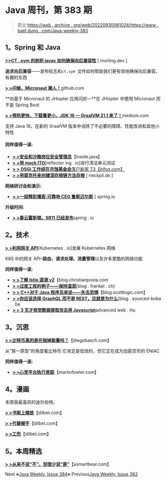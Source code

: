 # Java 周刊，第 383 期

> 原文:[https://web . archive . org/web/20220930061024/https://www . bael dung . com/Java-weekly-383](https://web.archive.org/web/20220930061024/https://www.baeldung.com/java-weekly-383)

## **1。Spring 和 Java**

[**>>CT . sym 的剖析 javac 如何确保向后兼容性**](https://web.archive.org/web/20221208143841/https://www.morling.dev/blog/the-anatomy-of-ct-sym-how-javac-ensures-backwards-compatibility/) [ morling.dev ]

**追求向后兼容**——发布标志和`ct.sym `文件如何帮助我们更有效地确保向后兼容。有趣的东西

[**> >问候，Micronaut 潮人！**](https://web.archive.org/web/20221208143841/https://github.com/jhipster/generator-jhipster-micronaut/blob/main/README.md)github.com

**向基于 Micronaut 的 JHispter 应用问好—**在 JHispter 中使用 Micronaut 而不是 Spring Boot

[**> >预热更快，下载量更小，JDK 16 — GraalVM 21.1 来了！**](https://web.archive.org/web/20221208143841/https://medium.com/graalvm/graalvm-21-1-96e18f6806bf)medium.com

支持 Java 16，在新的 GraalVM 版本中消除了不必要的障碍、性能改进和其他小特性

#### **同样值得一读:**

*   [**> >安全和沙箱岗位安全管理员**](https://web.archive.org/web/20221208143841/https://inside.java/2021/04/23/security-and-sandboxing-post-securitymanager/)【inside.java】
*   [**> >用 mock ITO**](https://web.archive.org/web/20221208143841/https://reflectoring.io/clean-unit-tests-with-mockito/)[reflector ing . io]进行清洁单元测试
*   [**> > OSGi 工作组在月蚀基金会**落户新家 T3【infoq.com】](https://web.archive.org/web/20221208143841/https://www.infoq.com/news/2021/04/java-osgi-eclipse/)
*   [**> >用莫克托来创建深存根链方法存根**](https://web.archive.org/web/20221208143841/https://rieckpil.de/creating-deep-stubs-with-mockito-to-chain-method-stubbing/) [ rieckpil.de ]

**网络研讨会和演示:**

*   [**> >一段精彩播客:可靠地 CEO 鲁斯迈尔斯**](https://web.archive.org/web/20221208143841/https://spring.io/blog/2021/04/22/a-bootiful-podcast-reliably-ceo-russ-miles) [ spring.io

**升级时间:**

*   [**> >春云霍斯顿。SR11 已经发布**](https://web.archive.org/web/20221208143841/https://spring.io/blog/2021/04/21/spring-cloud-hoxton-sr11-has-been-released)spring . io

## **2。技术**

[**> >利用网关 API**](https://web.archive.org/web/20221208143841/https://kubernetes.io/blog/2021/04/22/evolving-kubernetes-networking-with-the-gateway-api/)[Kubernetes . io]发展 Kubernetes 网络

K8S 中的网关 API–**路由、请求处理、流量管理**以及许多更酷的网络功能

**同样值得一读:**

*   [**> >了解 Istio 遥测 v2**](https://web.archive.org/web/20221208143841/https://blog.christianposta.com/understanding-istio-telemetry-v2/)【blog.christianposta.com
*   [**> >过度工程的例子——保持湿润**](https://web.archive.org/web/20221208143841/https://blog.frankel.ch/example-overengineering/)[blog . frankel . ch]
*   [**> > C++对于 Java 程序员来说——失去恐惧**](https://web.archive.org/web/20221208143841/https://blog.scottlogic.com/2021/04/22/losing-the-fear.html)【blog.scottlogic.com】
*   [**> >你应该选择 GraphQL 而不是 REST，这就是为什么**](https://web.archive.org/web/20221208143841/https://blog.sourced-bvba.be//article/2021/04/23/why-graphql/)[blog . sourced-bvba . be
*   [**> > 3 天才视觉数据提取攻击用 Javascript**](https://web.archive.org/web/20221208143841/https://advancedweb.hu/3-genius-visual-data-extraction-attacks-in-javascript/)advanced web . Hu

## **3。沉思**

[**> >比特币真的是在抛掉能量吗？**](https://web.archive.org/web/20221208143841/https://diegobasch.com/is-bitcoin-really-throwing-energy-away)【diegobasch.com】

从“第一原型”的角度看比特币:它肯定是低效的，但它正在成为加密货币的 ENIAC

**同样值得一读:**

*   [**> >心灵平台执行差距**](https://web.archive.org/web/20221208143841/https://martinfowler.com/articles/platform-prerequisites.html)【martinfowler.com】

## **4。漫画**

本周我最喜欢的迪尔伯特。

[**> >书架上缩放**](https://web.archive.org/web/20221208143841/https://dilbert.com/strip/2021-04-27)【dilbet.com】

[**> >代替握手**](https://web.archive.org/web/20221208143841/https://dilbert.com/strip/2021-04-28)【dilbet.com】

[**> >工伤**](https://web.archive.org/web/20221208143841/https://dilbert.com/strip/2021-04-26)【dilbet.com】

## **5。本周精选**

**[> >从来不说“不”，但很少说“是”](https://web.archive.org/web/20221208143841/https://blog.asmartbear.com/how-to-say-yes.html)**【asmartbear.com】

Next **»**[Java Weekly, Issue 384](/web/20221208143841/https://www.baeldung.com/java-weekly-384)**«** Previous[Java Weekly, Issue 382](/web/20221208143841/https://www.baeldung.com/java-weekly-382)